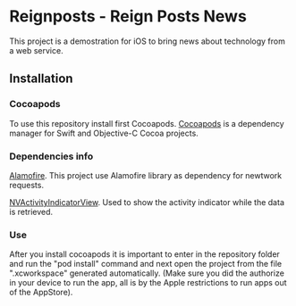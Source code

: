 # Reignposts - Reign Posts News
This project is a demostration for iOS to bring news about technology from a web service.

## Installation

### Cocoapods
To use this repository install first Cocoapods. [Cocoapods](https://cocoapods.org/#install) is a dependency manager for Swift and Objective-C Cocoa projects. 

### Dependencies info
[Alamofire](https://github.com/Alamofire/Alamofire). This project use Alamofire library as dependency for newtwork requests.

[NVActivityIndicatorView](https://github.com/ninjaprox/NVActivityIndicatorView). Used to show the activity indicator while the data is retrieved.

### Use
After you install cocoapods it is important to enter in the repository folder and run the "pod install" command and next open the project from the file ".xcworkspace" generated automatically. (Make sure you did the authorize in your device to run the app, all is by the Apple restrictions to run apps out of the AppStore).
